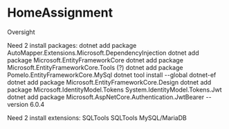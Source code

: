 # HomeAssignment
Oversight

Need 2 install packages:
dotnet add package AutoMapper.Extensions.Microsoft.DependencyInjection
dotnet add package Microsoft.EntityFrameworkCore
dotnet add package Microsoft.EntityFrameworkCore.Tools (?)
dotnet add package Pomelo.EntityFrameworkCore.MySql
dotnet tool install --global dotnet-ef
dotnet add package Microsoft.EntityFrameworkCore.Design
dotnet add package Microsoft.IdentityModel.Tokens 
System.IdentityModel.Tokens.Jwt
dotnet add package Microsoft.AspNetCore.Authentication.JwtBearer --version 6.0.4

Need 2 install extensions:
SQLTools
SQLTools MySQL/MariaDB


